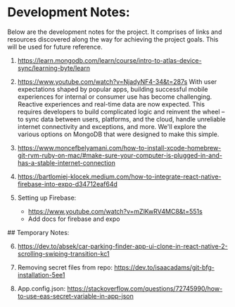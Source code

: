 # Development Notes:

Below are the development notes for the project. It comprises of links and resources discovered along the way for achieving the project goals. This will be used for future reference.

1. https://learn.mongodb.com/learn/course/intro-to-atlas-device-sync/learning-byte/learn
2. https://www.youtube.com/watch?v=NjadyNF4-34&t=287s
   With user expectations shaped by popular apps, building successful mobile experiences for internal or consumer use has become challenging. Reactive experiences and real-time data are now expected. This requires developers to build complicated logic and reinvent the wheel – to sync data between users, platforms, and the cloud, handle unreliable internet connectivity and exceptions, and more. We'll explore the various options on MongoDB that were designed to make this simple.

3. https://www.moncefbelyamani.com/how-to-install-xcode-homebrew-git-rvm-ruby-on-mac/#make-sure-your-computer-is-plugged-in-and-has-a-stable-internet-connection

4. https://bartlomiej-klocek.medium.com/how-to-integrate-react-native-firebase-into-expo-d34712eaf64d

5. Setting up Firebase:
   - https://www.youtube.com/watch?v=mZlKwRV4MC8&t=551s
   - Add docs for firebase and expo

## Temporary Notes:

6. https://dev.to/absek/car-parking-finder-app-ui-clone-in-react-native-2-scrolling-swiping-transition-kc1

7. Removing secret files from repo:
   https://dev.to/isaacadams/git-bfg-installation-5ee1

8. App.config.json:
   https://stackoverflow.com/questions/72745990/how-to-use-eas-secret-variable-in-app-json
